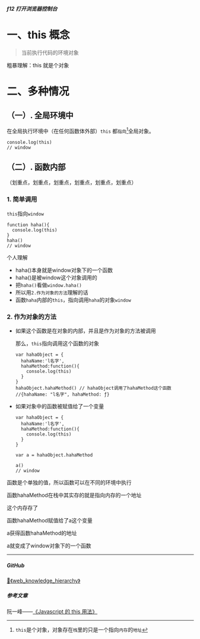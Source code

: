 ***f12 打开浏览器控制台***

# 一、this 概念

> 当前执行代码的环境对象

粗暴理解：this 就是个对象


# 二、多种情况

## （一）. 全局环境中

在全局执行环境中（在任何函数体外部）`this` 都`指向`[^引用值]全局对象。

```
console.log(this)
// window
```
## （二）. 函数内部

（划重点，划重点，划重点，划重点，划重点，划重点）


### 1. 简单调用

`this`指向`window`

```
function haha(){
  console.log(this)
}
haha()
// window

```

个人理解

* haha()本身就是window对象下的一个函数
* haha()是被window这个对象调用的
* 把`haha()`看做`window.haha()`
* 所以用`2.作为对象的方法`理解的话
* 函数`haha`内部的`this`，指向调用`haha`的对象`window`


### 2. 作为对象的方法

* 如果这个函数是在对象的内部，并且是作为对象的方法被调用

  那么，`this`指向调用这个函数的对象


  ```
  var hahaObject = {
    hahaName:'l名字',
    hahaMethod:function(){
      console.log(this)
    }
  }
  hahaObject.hahaMethod() // hahaObject调用了hahaMethod这个函数
  //{hahaName: "l名字", hahaMethod: ƒ}

  ```

* 如果对象中的函数被赋值给了一个变量

  ```
  var hahaObject = {
    hahaName:'l名字',
    hahaMethod:function(){
      console.log(this)
    }
  }

  var a = hahaObject.hahaMethod

  a()
  // window
  ```

函数是个单独的值，所以函数可以在不同的环境中执行

  函数hahaMethod在栈中其实存的就是指向内存的一个地址

  这个内存存了
  
  函数hahaMethod赋值给了a这个变量

  a获得函数hahaMethod的地址

  a就变成了window对象下的一个函数



[^引用值]: `this`是个对象，对象存在`栈`里的只是一个指向`内存`的`地址`


---

##### GitHub

[:book:《web_knowledge_hierarchy》](https://github.com/guestccc/web_knowledge_hierarchy)


##### 参考文章

阮一峰——[《Javascript 的 this 用法》](http://www.ruanyifeng.com/blog/2010/04/using_this_keyword_in_javascript.html)

